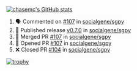 [![chasemc's GitHub stats](https://github-readme-stats.vercel.app/api?username=chasemc)](https://github.com/anuraghazra/github-readme-stats)


<!--START_SECTION:activity-->
1. 🗣 Commented on [#107](https://github.com/socialgene/sgpy/pull/107#issuecomment-2245251938) in [socialgene/sgpy](https://github.com/socialgene/sgpy)
2. 🚀 Published release [v0.7.0](https://github.com/socialgene/sgpy/releases/tag/v0.7.0) in [socialgene/sgpy](https://github.com/socialgene/sgpy)
3. 🎉 Merged PR [#107](https://github.com/socialgene/sgpy/pull/107) in [socialgene/sgpy](https://github.com/socialgene/sgpy)
4. 💪 Opened PR [#107](https://github.com/socialgene/sgpy/pull/107) in [socialgene/sgpy](https://github.com/socialgene/sgpy)
5. ❌ Closed PR [#104](https://github.com/socialgene/sgpy/pull/104) in [socialgene/sgpy](https://github.com/socialgene/sgpy)
<!--END_SECTION:activity-->
[![trophy](https://github-profile-trophy.vercel.app/?username=chasemc)](https://github.com/ryo-ma/github-profile-trophy)

